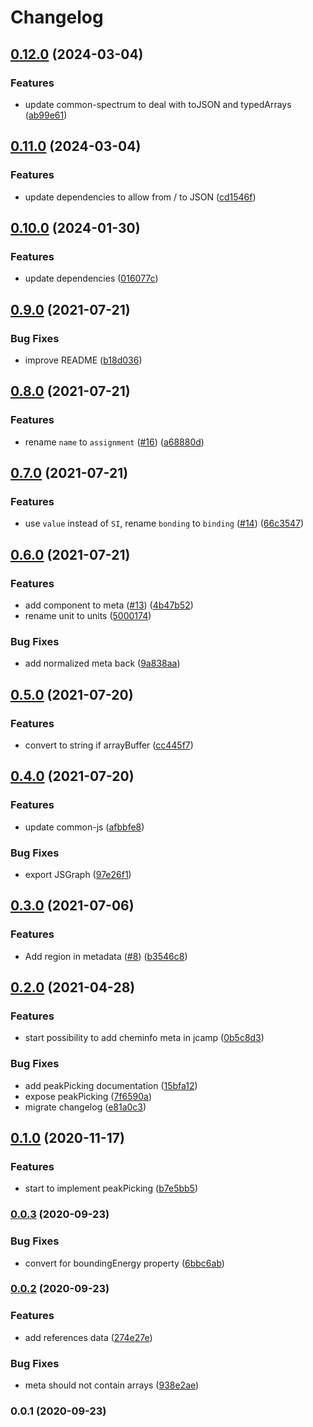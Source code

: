 # Changelog

## [0.12.0](https://github.com/cheminfo/xps-analysis/compare/v0.11.0...v0.12.0) (2024-03-04)


### Features

* update common-spectrum to deal with toJSON and typedArrays ([ab99e61](https://github.com/cheminfo/xps-analysis/commit/ab99e6126b439c61612f952fa720de5f69b98d7f))

## [0.11.0](https://github.com/cheminfo/xps-analysis/compare/v0.10.0...v0.11.0) (2024-03-04)


### Features

* update dependencies to allow from / to JSON ([cd1546f](https://github.com/cheminfo/xps-analysis/commit/cd1546f4389b0cf0433f483c9aef19fe405dfada))

## [0.10.0](https://github.com/cheminfo/xps-analysis/compare/v0.9.0...v0.10.0) (2024-01-30)


### Features

* update dependencies ([016077c](https://github.com/cheminfo/xps-analysis/commit/016077c1aa7a961fbbbacc950a432344cee8a2dd))

## [0.9.0](https://www.github.com/cheminfo/xps-analysis/compare/v0.8.0...v0.9.0) (2021-07-21)


### Bug Fixes

* improve README ([b18d036](https://www.github.com/cheminfo/xps-analysis/commit/b18d036994810e72a04153d594da1b99dc6646c2))

## [0.8.0](https://www.github.com/cheminfo/xps-analysis/compare/v0.7.0...v0.8.0) (2021-07-21)


### Features

* rename `name` to `assignment` ([#16](https://www.github.com/cheminfo/xps-analysis/issues/16)) ([a68880d](https://www.github.com/cheminfo/xps-analysis/commit/a68880dfba38842adba197a9767d7131049ecc8d))

## [0.7.0](https://www.github.com/cheminfo/xps-analysis/compare/v0.6.0...v0.7.0) (2021-07-21)


### Features

* use `value` instead of `SI`, rename `bonding` to `binding` ([#14](https://www.github.com/cheminfo/xps-analysis/issues/14)) ([66c3547](https://www.github.com/cheminfo/xps-analysis/commit/66c354734f6d97b78fe0c1d1c43fed4178b94008))

## [0.6.0](https://www.github.com/cheminfo/xps-analysis/compare/v0.5.0...v0.6.0) (2021-07-21)


### Features

* add component to meta ([#13](https://www.github.com/cheminfo/xps-analysis/issues/13)) ([4b47b52](https://www.github.com/cheminfo/xps-analysis/commit/4b47b529b44baf6e1720534ace05f22975061efe))
* rename unit to units ([5000174](https://www.github.com/cheminfo/xps-analysis/commit/500017490ecaff09b8a6d8263c4118cff90329fb))


### Bug Fixes

* add normalized meta back ([9a838aa](https://www.github.com/cheminfo/xps-analysis/commit/9a838aa372f4d194db068084cf3cc96301d28ed3))

## [0.5.0](https://www.github.com/cheminfo/xps-analysis/compare/v0.4.0...v0.5.0) (2021-07-20)


### Features

* convert to string if arrayBuffer ([cc445f7](https://www.github.com/cheminfo/xps-analysis/commit/cc445f72ec673a106d62fcbe56bdd07935029e36))

## [0.4.0](https://www.github.com/cheminfo/xps-analysis/compare/v0.3.0...v0.4.0) (2021-07-20)


### Features

* update common-js ([afbbfe8](https://www.github.com/cheminfo/xps-analysis/commit/afbbfe8b1024f59f3bbca96a6a8672211658720d))


### Bug Fixes

* export JSGraph ([97e26f1](https://www.github.com/cheminfo/xps-analysis/commit/97e26f1b9a596c6e538dff61d8d924a19e9335f9))

## [0.3.0](https://www.github.com/cheminfo/xps-analysis/compare/v0.2.0...v0.3.0) (2021-07-06)


### Features

* Add region in metadata ([#8](https://www.github.com/cheminfo/xps-analysis/issues/8)) ([b3546c8](https://www.github.com/cheminfo/xps-analysis/commit/b3546c8e048f8fa4e00510bd9732ed1433b52b71))

## [0.2.0](https://www.github.com/cheminfo/xps-analysis/compare/v0.1.0...v0.2.0) (2021-04-28)


### Features

* start possibility to add cheminfo meta in jcamp ([0b5c8d3](https://www.github.com/cheminfo/xps-analysis/commit/0b5c8d3cd1dd6fbe3c61384ca903577a774f7575))


### Bug Fixes

* add peakPicking documentation ([15bfa12](https://www.github.com/cheminfo/xps-analysis/commit/15bfa1257e8d136fe91aefcf41f0ec6455ca21c7))
* expose peakPicking ([7f6590a](https://www.github.com/cheminfo/xps-analysis/commit/7f6590a7717d739b285a2686ed090150c981ce6b))
* migrate changelog ([e81a0c3](https://www.github.com/cheminfo/xps-analysis/commit/e81a0c319ea328b65db779449b8d30998af83269))

## [0.1.0](https://github.com/cheminfo/xps-analysis/compare/v0.0.3...v0.1.0) (2020-11-17)


### Features

* start to implement peakPicking ([b7e5bb5](https://github.com/cheminfo/xps-analysis/commit/b7e5bb5a2fbeb4894700cf29f53cfff67b8d58c8))

### [0.0.3](https://github.com/cheminfo/xps-analysis/compare/v0.0.2...v0.0.3) (2020-09-23)


### Bug Fixes

* convert for boundingEnergy property ([6bbc6ab](https://github.com/cheminfo/xps-analysis/commit/6bbc6ab933a5b040da3c36557cf19b4b205bd9a9))

### [0.0.2](https://github.com/cheminfo/xps-analysis/compare/v0.0.1...v0.0.2) (2020-09-23)


### Features

* add references data ([274e27e](https://github.com/cheminfo/xps-analysis/commit/274e27e7e993ab8219dc556cc141a73311f013a1))


### Bug Fixes

* meta should not contain arrays ([938e2ae](https://github.com/cheminfo/xps-analysis/commit/938e2aeafbd25288d298e481f0c5f2e2f77c0a1a))

### 0.0.1 (2020-09-23)
